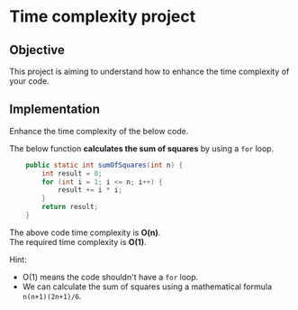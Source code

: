 # Time complexity project

## Objective

This project is aiming to understand how to enhance the time complexity of your code.   
   
## Implementation    
Enhance the time complexity of the below code.   
   
The below function **calculates the sum of squares** by using a `for` loop.    

```java
    public static int sumOfSquares(int n) {
        int result = 0;
        for (int i = 1; i <= n; i++) {
            result += i * i;
        }
        return result;
    }

```

The above code time complexity is **O(n)**.   
The required time complexity is **O(1)**.   

Hint:   
- O(1) means the code shouldn't have a `for` loop.   
- We can calculate the sum of squares using a mathematical formula `n(n+1)(2n+1)/6`.     




